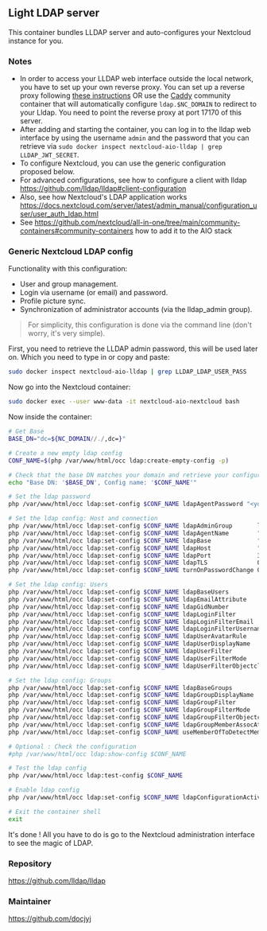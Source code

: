 ## Light LDAP server
This container bundles LLDAP server and auto-configures your Nextcloud instance for you.

### Notes
- In order to access your LLDAP web interface outside the local network, you have to set up your own reverse proxy. You can set up a reverse proxy following [these instructions](https://github.com/nextcloud/all-in-one/blob/main/reverse-proxy.md) OR use the [Caddy](https://github.com/nextcloud/all-in-one/tree/main/community-containers/caddy) community container that will automatically configure `ldap.$NC_DOMAIN` to redirect to your Lldap. You need to point the reverse proxy at port 17170 of this server.
- After adding and starting the container, you can log in to the lldap web interface by using the username `admin` and the password that you can retrieve via `sudo docker inspect nextcloud-aio-lldap | grep LLDAP_JWT_SECRET`.
- To configure Nextcloud, you can use the generic configuration proposed below.
- For advanced configurations, see how to configure a client with lldap https://github.com/lldap/lldap#client-configuration
- Also, see how Nextcloud's LDAP application works https://docs.nextcloud.com/server/latest/admin_manual/configuration_user/user_auth_ldap.html
- See https://github.com/nextcloud/all-in-one/tree/main/community-containers#community-containers how to add it to the AIO stack

### Generic Nextcloud LDAP config
Functionality with this configuration:
- User and group management.
- Login via username (or email) and password.
- Profile picture sync.
- Synchronization of administrator accounts (via the lldap_admin group).

> For simplicity, this configuration is done via the command line (don't worry, it's very simple).

First, you need to retrieve the LLDAP admin password, this will be used later on. Which you need to type in or copy and paste:
```bash
sudo docker inspect nextcloud-aio-lldap | grep LLDAP_LDAP_USER_PASS
```

Now go into the Nextcloud container:
```bash
sudo docker exec --user www-data -it nextcloud-aio-nextcloud bash
```
Now inside the container:
```bash
# Get Base
BASE_DN="dc=${NC_DOMAIN//./,dc=}"

# Create a new empty ldap config
CONF_NAME=$(php /var/www/html/occ ldap:create-empty-config -p)

# Check that the base DN matches your domain and retrieve your configuration name
echo "Base DN: '$BASE_DN', Config name: '$CONF_NAME'"

# Set the ldap password
php /var/www/html/occ ldap:set-config $CONF_NAME ldapAgentPassword "<your-password>"

# Set the ldap config: Host and connection
php /var/www/html/occ ldap:set-config $CONF_NAME ldapAdminGroup       lldap_admin
php /var/www/html/occ ldap:set-config $CONF_NAME ldapAgentName        "cn=admin,ou=people,$BASE_DN"
php /var/www/html/occ ldap:set-config $CONF_NAME ldapBase             "$BASE_DN"
php /var/www/html/occ ldap:set-config $CONF_NAME ldapHost             "ldap://nextcloud-aio-lldap"
php /var/www/html/occ ldap:set-config $CONF_NAME ldapPort             3890
php /var/www/html/occ ldap:set-config $CONF_NAME ldapTLS              0
php /var/www/html/occ ldap:set-config $CONF_NAME turnOnPasswordChange 0

# Set the ldap config: Users
php /var/www/html/occ ldap:set-config $CONF_NAME ldapBaseUsers             "ou=people,$BASE_DN"
php /var/www/html/occ ldap:set-config $CONF_NAME ldapEmailAttribute        mail
php /var/www/html/occ ldap:set-config $CONF_NAME ldapGidNumber             gidNumber
php /var/www/html/occ ldap:set-config $CONF_NAME ldapLoginFilter           "(&(|(objectclass=person))(|(uid=%uid)(|(mailPrimaryAddress=%uid)(mail=%uid))))"
php /var/www/html/occ ldap:set-config $CONF_NAME ldapLoginFilterEmail      1
php /var/www/html/occ ldap:set-config $CONF_NAME ldapLoginFilterUsername   1
php /var/www/html/occ ldap:set-config $CONF_NAME ldapUserAvatarRule        default
php /var/www/html/occ ldap:set-config $CONF_NAME ldapUserDisplayName       cn
php /var/www/html/occ ldap:set-config $CONF_NAME ldapUserFilter            "(|(objectclass=person))"
php /var/www/html/occ ldap:set-config $CONF_NAME ldapUserFilterMode        0
php /var/www/html/occ ldap:set-config $CONF_NAME ldapUserFilterObjectclass person

# Set the ldap config: Groups
php /var/www/html/occ ldap:set-config $CONF_NAME ldapBaseGroups                "ou=groups,$BASE_DN"
php /var/www/html/occ ldap:set-config $CONF_NAME ldapGroupDisplayName          cn
php /var/www/html/occ ldap:set-config $CONF_NAME ldapGroupFilter               "(&(|(objectclass=groupOfUniqueNames)))"
php /var/www/html/occ ldap:set-config $CONF_NAME ldapGroupFilterMode           0
php /var/www/html/occ ldap:set-config $CONF_NAME ldapGroupFilterObjectclass    groupOfUniqueNames
php /var/www/html/occ ldap:set-config $CONF_NAME ldapGroupMemberAssocAttr      uniqueMember
php /var/www/html/occ ldap:set-config $CONF_NAME useMemberOfToDetectMembership 1

# Optional : Check the configuration
#php /var/www/html/occ ldap:show-config $CONF_NAME

# Test the ldap config
php /var/www/html/occ ldap:test-config $CONF_NAME

# Enable ldap config
php /var/www/html/occ ldap:set-config $CONF_NAME ldapConfigurationActive 1

# Exit the container shell
exit
```
It's done ! All you have to do is go to the Nextcloud administration interface to see the magic of LDAP.

### Repository
https://github.com/lldap/lldap

### Maintainer
https://github.com/docjyj
